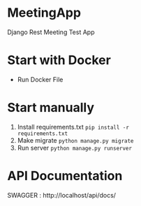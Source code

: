 # MeetingApp
Django Rest Meeting Test App

# Start with Docker
 - Run Docker File

# Start manually
1. Install requirements.txt <code>pip install -r requirements.txt</code>
2. Make migrate <code>python manage.py migrate</code>
3. Run server <code>python manage.py runserver</code>

# API Documentation
SWAGGER :
http://localhost/api/docs/